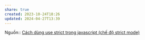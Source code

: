 ```yaml
---
share: true
created: 2023-10-24T18:26
updated: 2024-04-27T13:39
---
```


Nguồn:: [Cách dùng use strict trong javascript (chế độ strict mode)](https://freetuts.net/use-strict-trong-javascript-407.html)
